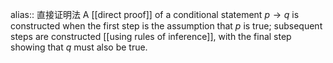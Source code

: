 alias:: 直接证明法
A [[direct proof]] of a conditional statement $p → q$ is constructed when the first step is the assumption that $p$ is true; subsequent steps are constructed [[using rules of inference]], with the final step showing that $q$ must also be true.
